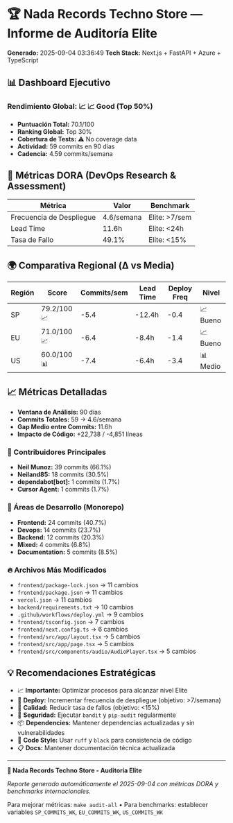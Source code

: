 # 🏆 Nada Records Techno Store — Informe de Auditoría Elite
**Generado:** 2025-09-04 03:36:49
**Tech Stack:** Next.js + FastAPI + Azure + TypeScript

## 📊 Dashboard Ejecutivo

### Rendimiento Global: 📈 📈 Good (Top 50%)
- **Puntuación Total:** 70.1/100
- **Ranking Global:** Top 30%
- **Cobertura de Tests:** ⚠️ No coverage data
- **Actividad:** 59 commits en 90 días
- **Cadencia:** 4.59 commits/semana

## 🎯 Métricas DORA (DevOps Research & Assessment)

| Métrica | Valor | Benchmark |
|---------|-------|----------|
| Frecuencia de Despliegue | 4.6/semana | Elite: >7/sem |
| Lead Time | 11.6h | Elite: <24h |
| Tasa de Fallo | 49.1% | Elite: <15% |

## 🌍 Comparativa Regional (Δ vs Media)

| Región | Score | Commits/sem | Lead Time | Deploy Freq | Nivel |
|--------|-------|-------------|-----------|-------------|-------|
| SP | 79.2/100 📈 | -5.4 | -12.4h | -0.4 | 📈 Bueno |
| EU | 71.0/100 📈 | -6.4 | -8.4h | -1.4 | 📈 Bueno |
| US | 60.0/100 📊 | -7.4 | -6.4h | -3.4 | 📊 Medio |

## 📈 Métricas Detalladas

- **Ventana de Análisis:** 90 días
- **Commits Totales:** 59 → 4.6/semana
- **Gap Medio entre Commits:** 11.6h
- **Impacto de Código:** +22,738 / -4,851 líneas

### 👥 Contribuidores Principales
- **Neil Munoz:** 39 commits (66.1%)
- **Neiland85:** 18 commits (30.5%)
- **dependabot[bot]:** 1 commits (1.7%)
- **Cursor Agent:** 1 commits (1.7%)

### 🎯 Áreas de Desarrollo (Monorepo)
- **Frontend:** 24 commits (40.7%)
- **Devops:** 14 commits (23.7%)
- **Backend:** 12 commits (20.3%)
- **Mixed:** 4 commits (6.8%)
- **Documentation:** 5 commits (8.5%)

### 🔥 Archivos Más Modificados
- `frontend/package-lock.json` → 11 cambios
- `frontend/package.json` → 11 cambios
- `vercel.json` → 11 cambios
- `backend/requirements.txt` → 10 cambios
- `.github/workflows/deploy.yml` → 9 cambios
- `frontend/tsconfig.json` → 7 cambios
- `frontend/next.config.ts` → 6 cambios
- `frontend/src/app/layout.tsx` → 5 cambios
- `frontend/src/app/page.tsx` → 5 cambios
- `frontend/src/components/audio/AudioPlayer.tsx` → 5 cambios

## 💡 Recomendaciones Estratégicas

- 📈 **Importante:** Optimizar procesos para alcanzar nivel Elite
- 🚀 **Deploy:** Incrementar frecuencia de despliegue (objetivo: >7/semana)
- 🔧 **Calidad:** Reducir tasa de fallos (objetivo: <15%)
- 🔐 **Seguridad:** Ejecutar `bandit` y `pip-audit` regularmente
- 📦 **Dependencies:** Mantener dependencias actualizadas y sin vulnerabilidades
- 🎨 **Code Style:** Usar `ruff` y `black` para consistencia de código
- 📋 **Docs:** Mantener documentación técnica actualizada

---

**🚀 Nada Records Techno Store - Auditoría Elite**

*Reporte generado automáticamente el 2025-09-04 con métricas DORA y benchmarks internacionales.*

Para mejorar métricas: `make audit-all` • Para benchmarks: establecer variables `SP_COMMITS_WK`, `EU_COMMITS_WK`, `US_COMMITS_WK`
